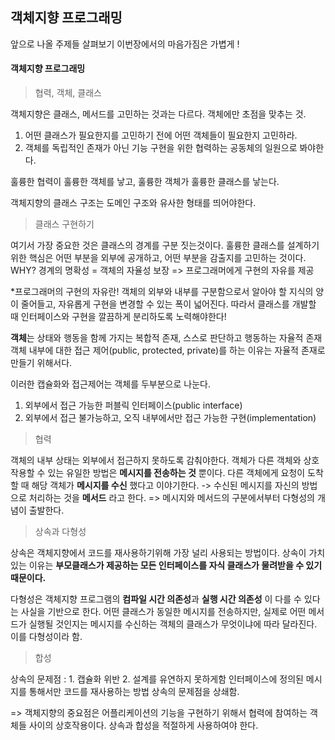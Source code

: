 ## 객체지향 프로그래밍

앞으로 나올 주제들 살펴보기
이번장에서의 마음가짐은 가볍게 !

#### 객체지향 프로그래밍
>협력, 객체, 클래스

객체지향은 클래스, 메서드를 고민하는 것과는 다르다. 객체에만 초점을 맞추는 것.

1. 어떤 클래스가 필요한지를 고민하기 전에 어떤 객체들이 필요한지 고민하라.
2. 객체를 독립적인 존재가 아닌 기능 구현을 위한 협력하는 공동체의 일원으로 봐야한다.

훌륭한 협력이 훌륭한 객체를 낳고, 훌륭한 객체가 훌륭한 클래스를 낳는다.

객체지향의 클래스 구조는 도메인 구조와 유사한 형태를 띄어야한다.

>클래스 구현하기

여기서 가장 중요한 것은 클래스의 경계를 구분 짓는것이다.
훌륭한 클래스를 설계하기위한 핵심은 어떤 부분을 외부에 공개하고, 어떤 부분을 감출지를 고민하는 것이다.
WHY? 경계의 명확성 = 객체의 자율성 보장 => 프로그래머에게 구현의 자유를 제공

*프로그래머의 구현의 자유란! 객체의 외부와 내부를 구분함으로서 알아야 할 지식의 양이 줄어들고, 자유롭게 구현을 변경할 수 있는 폭이 넓어진다. 따라서 클래스를 개발할 때 인터페이스와 구현을 깔끔하게 분리하도록 노력해야한다!

**객체**는 상태와 행동을 함께 가지는 복합적 존재, 스스로 판단하고 행동하는 자율적 존재
객체 내부에 대한 접근 제어(public, protected, private)를 하는 이유는 자율적 존재로 만들기 위해서다.

이러한 캡슐화와 접근제어는 객체를 두부분으로 나눈다.
1. 외부에서 접근 가능한 퍼블릭 인터페이스(public interface)
2. 외부에서 접근 불가능하고, 오직 내부에서만 접근 가능한 구현(implementation)

>협력

객체의 내부 상태는 외부에서 접근하지 못하도록 감춰야한다.
객체가 다른 객체와 상호작용할 수 있는 유일한 방법은 **메시지를 전송하는 것** 뿐이다.
다른 객체에게 요청이 도착할 때 해당 객체가 **메시지를 수신** 했다고 이야기한다. -> 수신된 메시지를 자신의 방법으로 처리하는 것을 **메서드** 라고 한다.
=> 메시지와 메서드의 구분에서부터 다형성의 개념이 출발한다.

>상속과 다형성

상속은 객체지향에서 코드를 재사용하기위해 가장 널리 사용되는 방법이다.
상속이 가치있는 이유는 **부모클래스가 제공하는 모든 인터페이스를 자식 클래스가 물려받을 수 있기 때문이다.**

다형성은 객체지향 프로그램의 **컴파일 시간 의존성**과 **실행 시간 의존성** 이 다를 수 있다는 사실을 기반으로 한다.
어떤 클래스가 동일한 메시지를 전송하지만, 실제로 어떤 메서드가 실행될 것인지는 메시지를 수신하는 객체의 클래스가 무엇이냐에 따라 달라진다. 이를 다형성이라 함.

>합성

상속의 문제점 : 1. 캡슐화 위반 2. 설계를 유연하지 못하게함
인터페이스에 정의된 메시지를 통해서만 코드를 재사용하는 방법
상속의 문제점을 상쇄함.

=> 객체지향의 중요점은 어플리케이션의 기능을 구현하기 위해서 협력에 참여하는 객체들 사이의 상호작용이다. 상속과 합성을 적절하게 사용하여야 한다.
